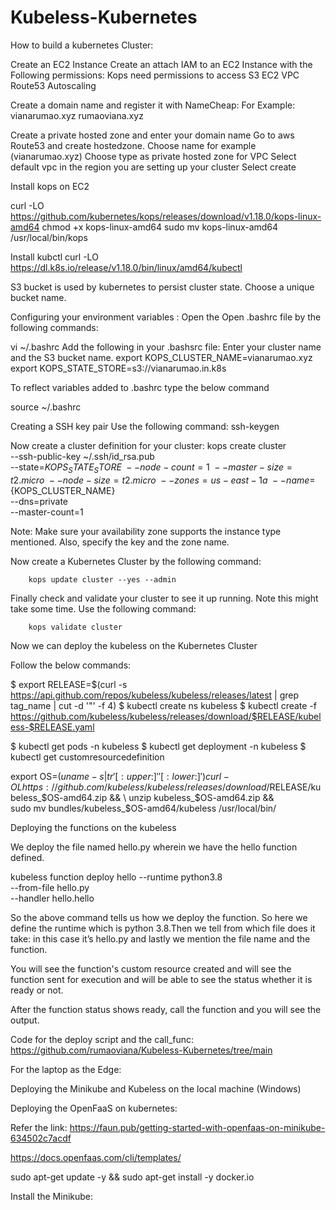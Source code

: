 # Kubeless-Kubernetes
 

How to build a kubernetes Cluster: 

Create an EC2 Instance 
Create an attach IAM to an EC2 Instance with the Following permissions: 
Kops need permissions to access
	S3
	EC2
	VPC
	Route53
	Autoscaling 

Create a domain name and register it with NameCheap: 
For Example: vianarumao.xyz
rumaoviana.xyz

Create a private hosted zone and enter your domain name 
Go to aws Route53 and create hostedzone.
Choose name for example (vianarumao.xyz)
Choose type as private hosted zone for VPC
Select default vpc in the region you are setting up your cluster
Select create




Install kops on EC2 

curl -LO https://github.com/kubernetes/kops/releases/download/v1.18.0/kops-linux-amd64
chmod +x kops-linux-amd64
sudo mv kops-linux-amd64 /usr/local/bin/kops



Install kubctl 
curl -LO https://dl.k8s.io/release/v1.18.0/bin/linux/amd64/kubectl

S3 bucket is used by kubernetes to persist cluster state. Choose a unique bucket name.

Configuring your environment variables :
Open the Open .bashrc file by the following commands:

vi ~/.bashrc
Add the following in your .bashsrc file: Enter your cluster name and the S3 bucket name.
export KOPS_CLUSTER_NAME=vianarumao.xyz
export KOPS_STATE_STORE=s3://vianarumao.in.k8s

To reflect variables added to .bashrc type the below command

source ~/.bashrc


Creating a SSH key pair
Use the following command: 
ssh-keygen



Now create a cluster definition for your cluster: 
kops create cluster \
--ssh-public-key ~/.ssh/id_rsa.pub \
--state=${KOPS_STATE_STORE} \
--node-count=1 \
--master-size=t2.micro \
--node-size=t2.micro \
--zones=us-east-1a \
--name=${KOPS_CLUSTER_NAME} \
--dns=private \
--master-count=1


Note: Make sure your availability zone supports the instance type mentioned. Also, specify the key and the zone name.



 Now create a Kubernetes Cluster by the following command: 

        kops update cluster --yes --admin

Finally check  and validate your cluster to see it up running. Note this might take some time. Use the following command: 

        kops validate cluster





Now we can deploy the kubeless on the Kubernetes Cluster 

Follow the below commands: 

$ export RELEASE=$(curl -s https://api.github.com/repos/kubeless/kubeless/releases/latest | grep tag_name | cut -d '"' -f 4)
$ kubectl create ns kubeless
$ kubectl create -f https://github.com/kubeless/kubeless/releases/download/$RELEASE/kubeless-$RELEASE.yaml

$ kubectl get pods -n kubeless
$ kubectl get deployment -n kubeless
$ kubectl get customresourcedefinition

export OS=$(uname -s| tr '[:upper:]' '[:lower:]')
curl -OL https://github.com/kubeless/kubeless/releases/download/$RELEASE/kubeless_$OS-amd64.zip && \
  unzip kubeless_$OS-amd64.zip && \
  sudo mv bundles/kubeless_$OS-amd64/kubeless /usr/local/bin/



Deploying the functions on the kubeless

We deploy the file named hello.py wherein we have the hello function defined. 

kubeless function deploy hello --runtime python3.8 \
                                --from-file hello.py \
                                --handler hello.hello

So the above command tells us how we deploy the function. So here we define the runtime which is python 3.8.Then we tell from which file does it take: in this case it’s hello.py and lastly we mention the file name and the function.


You will see the function's custom resource created and will see the function sent for execution and will be able to see the status whether it is ready or not. 


After the function status shows ready, call the function and you will see the output.


Code for the deploy script and the call_func:
https://github.com/rumaoviana/Kubeless-Kubernetes/tree/main

For the laptop as the Edge: 


Deploying the Minikube and Kubeless on the local machine (Windows) 


Deploying the OpenFaaS on kubernetes:

Refer the link: 
https://faun.pub/getting-started-with-openfaas-on-minikube-634502c7acdf

https://docs.openfaas.com/cli/templates/

sudo apt-get update -y &&  sudo apt-get install -y docker.io

Install the Minikube: 


















